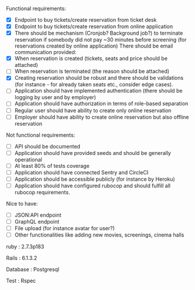 Functional requirements:

- [x] Endpoint to buy tickets/create reservation from ticket desk
- [x] Endpoint to buy tickets/create reservation from online application
- [x] There should be mechanism (Cronjob? Background job?) to terminate reservation if somebody did not pay ~30 minutes before screening (for reservations created by online application)
 There should be email communication provided:
- [x] When reservation is created (tickets, seats and price should be attached)
- [ ] When reservation is terminated (the reason should be attached)
- [x] Creating reservation should be robust and there should be validations (for instance - for already taken seats etc., consider edge cases). 
- [ ] Application should have implemented authentication (there should be logging by user and by employer)
- [ ] Application should have authorization in terms of role-based separation
- [ ] Regular user should have ability to create only online reservation
- [ ] Employer should have ability to create online reservation but also offline reservation

Not functional requirements:
- [ ] API should be documented 
- [ ] Application should have provided seeds and should be generally operational
- [ ] At least 80% of tests coverage
- [ ] Application should have connected Sentry and CircleCI
- [ ] Application should be accessible publicly (for instance by Heroku)
- [ ] Application should have configured rubocop and should fulfill all rubocop requirements.

Nice to have:
- [ ] JSON:API endpoint
- [ ] GraphQL endpoint
- [ ] File upload (for instance avatar for user?)
- [ ] Other functionalities like adding new movies, screenings, cinema halls

ruby : 2.7.3p183

Rails : 6.1.3.2

Database : Postgresql

Test : Rspec

